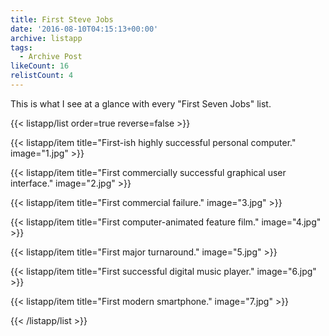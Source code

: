 ```yaml
---
title: First Steve Jobs
date: '2016-08-10T04:15:13+00:00'
archive: listapp
tags: 
  - Archive Post
likeCount: 16
relistCount: 4
---
```


This is what I see at a glance with every "First Seven Jobs" list.

<!--more-->

{{< listapp/list order=true reverse=false >}}

   {{< listapp/item title="First-ish highly successful personal computer."
      image="1.jpg" >}}

   {{< listapp/item title="First commercially successful graphical user interface."
      image="2.jpg" >}}

   {{< listapp/item title="First commercial failure."
      image="3.jpg" >}}

   {{< listapp/item title="First computer-animated feature film."
      image="4.jpg" >}}

   {{< listapp/item title="First major turnaround."
      image="5.jpg" >}}

   {{< listapp/item title="First successful digital music player."
      image="6.jpg" >}}

   {{< listapp/item title="First modern smartphone."
      image="7.jpg" >}}

{{< /listapp/list >}}
